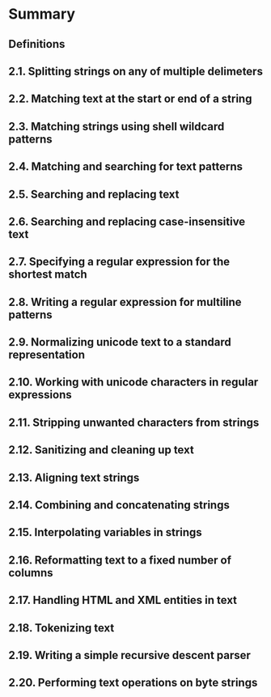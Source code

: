 # Summary

## Definitions

## 2.1. Splitting strings on any of multiple delimeters

## 2.2. Matching text at the start or end of a string

## 2.3. Matching strings using shell wildcard patterns

## 2.4. Matching and searching for text patterns

## 2.5. Searching and replacing text

## 2.6. Searching and replacing case-insensitive text

## 2.7. Specifying a regular expression for the shortest match

## 2.8. Writing a regular expression for multiline patterns

## 2.9. Normalizing unicode text to a standard representation

## 2.10. Working with unicode characters in regular expressions

## 2.11. Stripping unwanted characters from strings

## 2.12. Sanitizing and cleaning up text

## 2.13. Aligning text strings

## 2.14. Combining and concatenating strings

## 2.15. Interpolating variables in strings

## 2.16. Reformatting text to a fixed number of columns

## 2.17. Handling HTML and XML entities in text

## 2.18. Tokenizing text

## 2.19. Writing a simple recursive descent parser

## 2.20. Performing text operations on byte strings